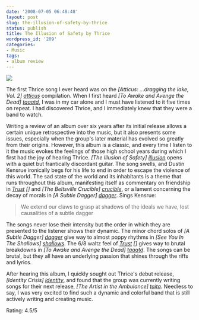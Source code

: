 ```yaml
---
date: '2008-07-05 06:48:48'
layout: post
slug: the-illusion-of-safety-by-thrice
status: publish
title: The Illusion of Safety by Thrice
wordpress_id: '209'
categories:
- Music
tags:
- album review
---
```


[![](http://www.thomasupton.com/images/album/thrice-the_illusion_of_safety-2001.jpg)](http://amazon.com/dp/B00005YTRR)

The first Thrice song I ever heard was on the *[Atticus: ...dragging the lake, Vol. 2] [atticus]* compilation. When I first heard *[To Awake and Avenge the Dead] [taaatd]*, I was in my car alone and I must have listened to it five times on repeat. I had discovered Thrice, and I immediately knew that they were a band to watch.

[atticus]: http://musicbrainz.org/release/dc93399d-8256-4648-9450-726a990301ad.html "Release: Atticus: Dragging the Lake, Volume 2 - MusicBrainz"
[taaatd]: http://www.last.fm/music/Thrice/_/To+Awake+and+Avenge+the+Dead "Thrice - To Awake and Avenge the Dead - Listen free at Last.fm"

Writing a review of an album over six years after its initial release allows a certain unique retrospective into the music, but it also presents some issues, especially when the group's later material has evolved so greatly from their origins. However, this album is a classic, and every time I listen to it the music evokes the feelings of those high school years during which I first had the joy of hearing Thrice.
*[The Illusion of Safety] [illusion]* opens with a quiet but frantically discordant guitar. The song swells, and Dustin Kensrue ironically begs for his life to end in order to escape the violence of this world. The sad state of the world and its inhabitants is a theme that runs throughout this album, manifesting itself as commentary on friendship in *[Trust] []* and *[The Beltsville Crucible] [crucible]*, or a lament concerning the decay of morals in *[A Subtle Dagger] [dagger]*. Sings Kensrue:

> We extend our
> claws to grasp at shadows of the
> ideals we have,
> lost causalities of a subtle dagger

[illusion]: http://amazon.com/dp/B00005YTRR "Amazon.com: The Illusion of Safety: Thrice: Music"
[trust]: http://www.last.fm/music/Thrice/_/Trust "Thrice - Trust  - Listen free at Last.fm"
[crucible]: http://www.last.fm/music/Thrice/_/The+Beltsville+Crucible "Thrice - The Beltsville Crucible  - Listen free at Last.fm"
[dagger]: http://www.last.fm/music/Thrice/_/A+Subtle+Dagger "Thrice - A Subtle Dagger  - Listen free at Last.fm"

The songs never lose their intensity but the order in which they are presented to the listener shows their dynamic. The minor chord solos of *[A Subtle Dagger] [dagger]* give way to almost poppy rhythms in *[See You In The Shallows] [shallows]*. The 6/8 waltz feel of *[Trust] []* gives way to brutal breakdowns in *[To Awake and Avenge the Dead] [taaatd]*. The songs can be brutal, but they all have an underlying passion that shines through the riffs and lyrics.

[shallows]: http://www.last.fm/music/Thrice/_/See+You+in+the+Shallows "Thrice – See You in the Shallows  - Listen free at Last.fm"

After hearing this album, I quickly sought out Thrice's debut release, *[Identity Crisis] [identity]*, and found that the group was currently writing songs for their next release, *[The Artist in the Ambulance] [taita]*. Needless to say, I was very excited to find such a dynamic and colorful band that is still actively writing and creating music.

[identity]: http://www.last.fm/music/Thrice/Identity+Crisis "Identity Crisis – Thrice  - Listen free at Last.fm"
[taita]: http://www.last.fm/music/Thrice/The+Artist+in+the+Ambulance "The Artist in the Ambulance – Thrice  - Listen free at Last.fm"

Rating: 4.5/5
